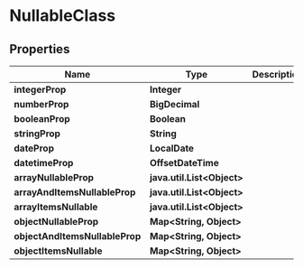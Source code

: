 

# NullableClass


## Properties

| Name | Type | Description | Notes |
|------------ | ------------- | ------------- | -------------|
|**integerProp** | **Integer** |  |  [optional] |
|**numberProp** | **BigDecimal** |  |  [optional] |
|**booleanProp** | **Boolean** |  |  [optional] |
|**stringProp** | **String** |  |  [optional] |
|**dateProp** | **LocalDate** |  |  [optional] |
|**datetimeProp** | **OffsetDateTime** |  |  [optional] |
|**arrayNullableProp** | **java.util.List&lt;Object&gt;** |  |  [optional] |
|**arrayAndItemsNullableProp** | **java.util.List&lt;Object&gt;** |  |  [optional] |
|**arrayItemsNullable** | **java.util.List&lt;Object&gt;** |  |  [optional] |
|**objectNullableProp** | **Map&lt;String, Object&gt;** |  |  [optional] |
|**objectAndItemsNullableProp** | **Map&lt;String, Object&gt;** |  |  [optional] |
|**objectItemsNullable** | **Map&lt;String, Object&gt;** |  |  [optional] |



